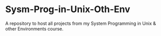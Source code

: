 # Sysm-Prog-in-Unix-Oth-Env

A repository to host all projects from my System Programming in Unix & other Environments course.
